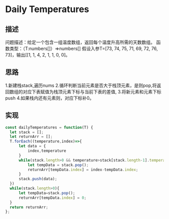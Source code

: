 # Daily Temperatures
## 描述
问题描述：给定一个包含一组温度数组，返回每个温度升高所需的天数数组。
函数类型：（T:numbers[]）=>numbers[]
假设入参T=[73, 74, 75, 71, 69, 72, 76, 73]，输出[[1, 1, 4, 2, 1, 1, 0, 0]。
## 思路
1.新建栈stack,遍历nums
2.循环判断当前元素是否大于栈顶元素，是则pop,将返回数组的对应下表赋值为栈顶元素下标与当前下表的差值,
3.将新元素和元素下标push
4.如果栈内还有元素则，对应下标补0。
  ## 实现
  ```javascript
const dailyTemperatures = function(T) {
    let stack = [];
    let returnArr = [];
    T.forEach((temperature,index)=>{
        let data = {
            index,temperature
        }
        while(stack.length>0 && temperature>stack[stack.length-1].temperature){            
            let tempData = stack.pop();       
            returnArr[tempData.index] = index-tempData.index;
        }        
        stack.push(data);  
    })
    while(stack.length>0){
        let tempData=stack.pop();        
        returnArr[tempData.index] = 0;
    }
    return returnArr;
};
  ```

